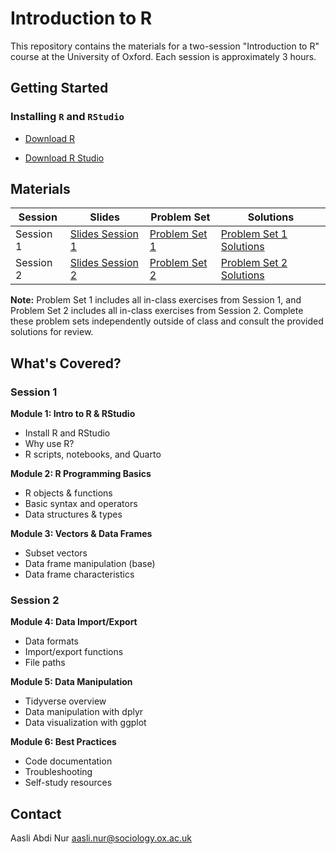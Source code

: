 # Introduction to R

This repository contains the materials for a two-session "Introduction to R" course at the University of Oxford. Each session is approximately 3 hours.

## Getting Started

### Installing `R` and `RStudio`

- [Download R](https://cloud.r-project.org/)

- [Download R Studio](https://posit.co/downloads/)

  
## Materials

| Session | Slides | Problem Set | Solutions |
|---------|--------|-------------|-----------|
| Session 1 | [Slides Session 1](https://github.com/aaslinur/intro-to-R/blob/main/Slides/Session1_Slides.pdf) | [Problem Set 1](https://github.com/aaslinur/intro-to-R/blob/main/Problem%20Sets/problem_set1.pdf) | [Problem Set 1 Solutions](https://github.com/aaslinur/intro-to-R/blob/main/Problem%20Sets/problem_set1_solutions.pdf) |
| Session 2 | [Slides Session 2](https://github.com/aaslinur/intro-to-R/blob/main/Slides/Session2_Slides.pdf) | [Problem Set 2](https://github.com/aaslinur/intro-to-R/blob/main/Problem%20Sets/problem_set2.pdf) | [Problem Set 2 Solutions](https://github.com/aaslinur/intro-to-R/blob/main/Problem%20Sets/problem_set2_solutions.pdf) |

**Note:** Problem Set 1 includes all in-class exercises from Session 1, and Problem Set 2 includes all in-class exercises from Session 2. Complete these problem sets independently outside of class and consult the provided solutions for review.

## What's Covered?

### Session 1

**Module 1: Intro to R & RStudio**
- Install R and RStudio
- Why use R?
- R scripts, notebooks, and Quarto

**Module 2: R Programming Basics**
- R objects & functions
- Basic syntax and operators
- Data structures & types

**Module 3: Vectors & Data Frames**
- Subset vectors
- Data frame manipulation (base)
- Data frame characteristics

### Session 2

**Module 4: Data Import/Export**
- Data formats
- Import/export functions
- File paths

**Module 5: Data Manipulation**
- Tidyverse overview
- Data manipulation with dplyr
- Data visualization with ggplot

**Module 6: Best Practices**
- Code documentation
- Troubleshooting
- Self-study resources

## Contact

Aasli Abdi Nur
[aasli.nur@sociology.ox.ac.uk](aasli.nur@sociology.ox.ac.uk)
